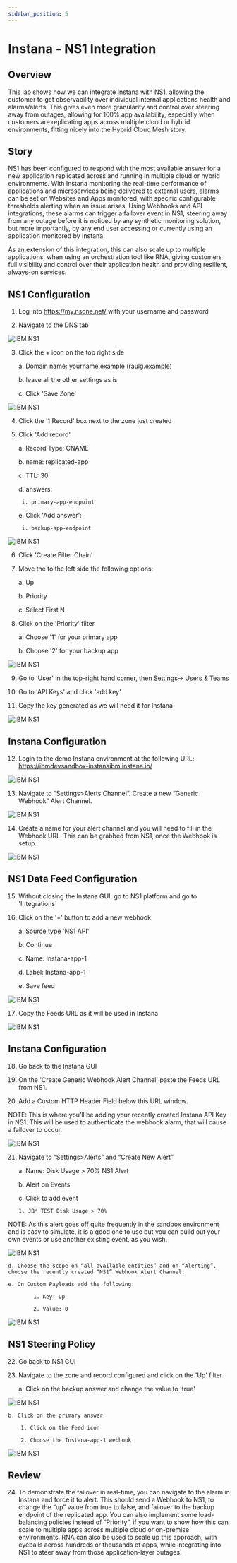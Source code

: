 ```yaml
---
sidebar_position: 5
---
```


# Instana - NS1 Integration


## Overview

This lab shows how we can integrate Instana with NS1, allowing the customer to get observability over individual internal applications health and alarms/alerts. This gives even more granularity and control over steering away from outages, allowing for 100% app availability, especially when customers are replicating apps across multiple cloud or hybrid environments, fitting nicely into the Hybrid Cloud Mesh story.

## Story

NS1 has been configured to respond with the most available answer for a new application replicated across and running in multiple cloud or hybrid environments. With Instana monitoring the real-time performance of applications and microservices being delivered to external users, alarms can be set on Websites and Apps monitored, with specific configurable thresholds alerting when an issue arises. Using Webhooks and API integrations, these alarms can trigger a failover event in NS1, steering away from any outage before it is noticed by any synthetic monitoring solution, but more importantly, by any end user accessing or currently using an application monitored by Instana.

As an extension of this integration, this can also scale up to multiple applications, when using an orchestration tool like RNA, giving customers full visibility and control over their application health and providing resilient, always-on services.


## NS1 Configuration



1. Log into https://my.nsone.net/ with your username and password

2. Navigate to the DNS tab

![IBM NS1](img/failover/Img1.png)

3. Click the + icon on the top right side

	a. Domain name: yourname.example (raulg.example)

	b. leave all the other settings as is

	c. Click 'Save Zone'

![IBM NS1](img/failover/Img2.png)

4. Click the '1 Record' box next to the zone just created

5. Click 'Add record'

	a. Record Type: CNAME

	b. name: replicated-app

	c. TTL: 30 

	d. answers:

		i. primary-app-endpoint

	e. Click 'Add answer':

		i. backup-app-endpoint

![IBM NS1](img/instana/Img1.png)

6. Click 'Create Filter Chain'

7. Move the to the left side the following options:

	a. Up

	b. Priority

	c. Select First N

8. Click on the 'Priority' filter

	a. Choose '1' for your primary app

	b. Choose '2' for your backup app

![IBM NS1](img/instana/Img2.png)

9. Go to 'User' in the top-right hand corner, then Settings-> Users & Teams

10. Go to 'API Keys' and click 'add key'

11. Copy the key generated as we will need it for Instana

![IBM NS1](img/instana/Img3.png)

## Instana Configuration

12. Login to the demo Instana environment at the following URL: https://ibmdevsandbox-instanaibm.instana.io/ 

![IBM NS1](img/instana/Img4.png)

13. Navigate to “Settings>Alerts Channel”. Create a new “Generic Webhook” Alert Channel. 

![IBM NS1](img/instana/Img5.png)

14. Create a name for your alert channel and you will need to fill in the Webhook URL. This can be grabbed from NS1, once the Webhook is setup.

![IBM NS1](img/instana/Img6.png)

## NS1 Data Feed Configuration

15. Without closing the Instana GUI, go to NS1 platform and go to 'Integrations'

16. Click on the '+' button to add a new webhook

	a. Source type 'NS1 API'

	b. Continue

	c. Name: Instana-app-1

	d. Label: Instana-app-1

	e. Save feed

![IBM NS1](img/instana/Img7.png)

17. Copy the Feeds URL as it will be used in Instana
	
![IBM NS1](img/instana/Img8.png)

## Instana Configuration

18. Go back to the Instana GUI

19. On the 'Create Generic Webhook Alert Channel' paste the Feeds URL from NS1.

20. Add a Custom HTTP Header Field below this URL window. 

NOTE: This is where you’ll be adding your recently created Instana API Key in NS1. This will be used to authenticate the webhook alarm, that will cause a failover to occur. 

![IBM NS1](img/instana/Img9.png)

21. Navigate to “Settings>Alerts” and “Create New Alert”

	a. Name: Disk Usage > 70% NS1 Alert

	b. Alert on Events

	c. Click to add event

		1. JBM TEST Disk Usage > 70%

NOTE: As this alert goes off quite frequently in the sandbox environment and is easy to simulate, it is a good one to use but you can build out your own events or use another existing event, as you wish. 

![IBM NS1](img/instana/Img10.png)

	d. Choose the scope on “all available entities” and on “Alerting”, choose the recently created “NS1” Webhook Alert Channel.

	e. On Custom Payloads add the following:

			1. Key: Up

			2. Value: 0

![IBM NS1](img/instana/Img11.png)

## NS1 Steering Policy

22. Go back to NS1 GUI

23. Navigate to the zone and record configured and click on the 'Up' filter

	a. Click on the backup answer and change the value to 'true'

![IBM NS1](img/instana/Img12.png)

	b. Click on the primary answer

		1. Click on the Feed icon

		2. Choose the Instana-app-1 webhook

![IBM NS1](img/instana/Img13.png)

## Review

24. To demonstrate the failover in real-time, you can navigate to the alarm in Instana and force it to alert. This should send a Webhook to NS1, to change the “up” value from true to false, and failover to the backup endpoint of the replicated app. You can also implement some load-balancing policies instead of “Priority”, if you want to show how this can scale to multiple apps across multiple cloud or on-premise environments. RNA can also be used to scale up this approach, with eyeballs across hundreds or thousands of apps, while integrating into NS1 to steer away from those application-layer outages.